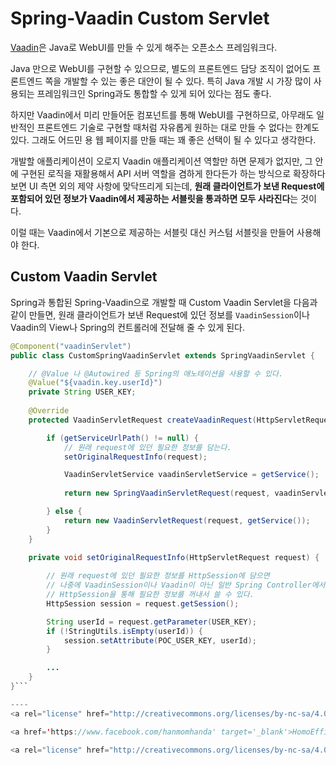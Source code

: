 # Spring-Vaadin Custom Servlet

[Vaadin](https://vaadin.com/home)은 Java로 WebUI를 만들 수 있게 해주는 오픈소스 프레임워크다.

Java 만으로 WebUI를 구현할 수 있으므로, 별도의 프론트엔드 담당 조직이 없어도 프론트엔드 쪽을 개발할 수 있는 좋은 대안이 될 수 있다. 특히 Java 개발 시 가장 많이 사용되는 프레임워크인 Spring과도 통합할 수 있게 되어 있다는 점도 좋다.

하지만 Vaadin에서 미리 만들어둔 컴포넌트를 통해 WebUI를 구현하므로, 아무래도 일반적인 프론트엔드 기술로 구현할 때처럼 자유롭게 원하는 대로 만들 수 없다는 한계도 있다. 그래도 어드민 용 웹 페이지를 만들 때는 꽤 좋은 선택이 될 수 있다고 생각한다.

개발할 애플리케이션이 오로지 Vaadin 애플리케이션 역할만 하면 문제가 없지만, 그 안에 구현된 로직을 재활용해서 API 서버 역할을 겸하게 한다든가 하는 방식으로 확장하다보면 UI 측면 외의 제약 사항에 맞닥뜨리게 되는데, **원래 클라이언트가 보낸 Request에 포함되어 있던 정보가 Vaadin에서 제공하는 서블릿을 통과하면 모두 사라진다**는 것이다.

이럴 때는  Vaadin에서 기본으로 제공하는 서블릿 대신 커스텀 서블릿을 만들어 사용해야 한다.

## Custom Vaadin Servlet

Spring과 통합된 Spring-Vaadin으로 개발할 때 Custom Vaadin Servlet을 다음과 같이 만들면, 원래 클라이언트가 보낸 Request에 있던 정보를 `VaadinSession`이나 Vaadin의 View나 Spring의 컨트롤러에 전달해 줄 수 있게 된다.

```java
@Component("vaadinServlet")
public class CustomSpringVaadinServlet extends SpringVaadinServlet {

    // @Value 나 @Autowired 등 Spring의 애노테이션을 사용할 수 있다.
    @Value("${vaadin.key.userId}")
    private String USER_KEY;
    
    @Override
    protected VaadinServletRequest createVaadinRequest(HttpServletRequest request) {

        if (getServiceUrlPath() != null) {        
            // 원래 request에 있던 필요한 정보를 담는다.
            setOriginalRequestInfo(request);

            VaadinServletService vaadinServletService = getService();
            
            return new SpringVaadinServletRequest(request, vaadinServletService, true);

        } else {
            return new VaadinServletRequest(request, getService());
        }
    }

    private void setOriginalRequestInfo(HttpServletRequest request) {
        
        // 원래 request에 있던 필요한 정보를 HttpSession에 담으면
        // 나중에 VaadinSession이나 Vaadin이 아닌 일반 Spring Controller에서
        // HttpSession을 통해 필요한 정보를 꺼내서 쓸 수 있다.
        HttpSession session = request.getSession();

        String userId = request.getParameter(USER_KEY);
        if (!StringUtils.isEmpty(userId)) {
            session.setAttribute(POC_USER_KEY, userId);
        }

        ...
    }
}```

----
<a rel="license" href="http://creativecommons.org/licenses/by-nc-sa/4.0/"><img alt="크리에이티브 커먼즈 라이선스" style="border-width:0" src="https://i.creativecommons.org/l/by-nc-sa/4.0/88x31.png" /></a>

<a href='https://www.facebook.com/hanmomhanda' target='_blank'>HomoEfficio</a>가 작성한 이 저작물은

<a rel="license" href="http://creativecommons.org/licenses/by-nc-sa/4.0/">크리에이티브 커먼즈 저작자표시-비영리-동일조건변경허락 4.0 국제 라이선스</a>에 따라 이용할 수 있습니다.
